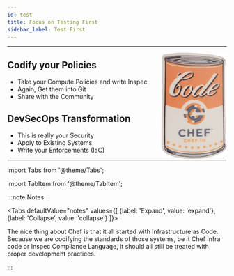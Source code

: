 ```yaml
---
id: test
title: Focus on Testing First 
sidebar_label: Test First
---
```

___

<img src='../../img/chef/codecan.png' alt="Code Can!" align="right" />

## Codify your Policies

- Take your Compute Policies and write Inspec
- Again, Get them into Git
- Share with the Community

## DevSecOps Transformation

- This is really your Security
- Apply to Existing Systems
- Write your Enforcements (IaC)

___

import Tabs from '@theme/Tabs';

import TabItem from '@theme/TabItem';

:::note Notes:

<Tabs
  defaultValue="notes"
  values={[
    {label: 'Expand', value: 'expand'},
    {label: 'Collapse', value: 'collapse'}
  ]}>
  <TabItem value="expand">

  The nice thing about Chef is that it all started with Infrastructure as Code. Because we are codifying the standards of those systems, be it Chef Infra code or Inspec Compliance Language, it should all still be treated with proper development practices.
  
  </TabItem>
</Tabs>

:::

